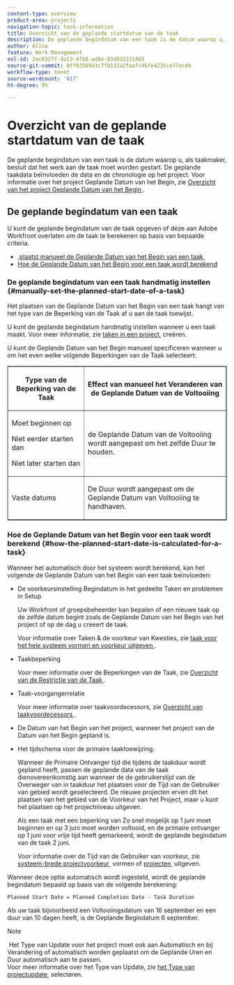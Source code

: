 ```yaml
---
content-type: overview
product-area: projects
navigation-topic: task-information
title: Overzicht van de geplande startdatum van de taak
description: De geplande begindatum van een taak is de datum waarop u, als taakmaker, besluit dat het werk aan de taak moet worden gestart. De geplande taakdata beïnvloeden de data en de chronologie op het project. Voor informatie over het project Geplande Datum van het Begin, zie Overzicht van de geplande Datum van het Begin van het project.
author: Alina
feature: Work Management
exl-id: 2ac6327f-4a13-4fb8-ad8e-03d032221483
source-git-commit: 0ff02569d3c7fb532a2faafc46fe4235ce77acd4
workflow-type: tm+mt
source-wordcount: '617'
ht-degree: 0%

---
```


# Overzicht van de geplande startdatum van de taak

<!-- Audited: 6/2025 -->

De geplande begindatum van een taak is de datum waarop u, als taakmaker, besluit dat het werk aan de taak moet worden gestart. De geplande taakdata beïnvloeden de data en de chronologie op het project. Voor informatie over het project Geplande Datum van het Begin, zie [&#x200B; Overzicht van het project Geplande Datum van het Begin &#x200B;](../../../manage-work/projects/planning-a-project/project-planned-start-date.md).

## De geplande begindatum van een taak

U kunt de geplande begindatum van de taak opgeven of deze aan Adobe Workfront overlaten om de taak te berekenen op basis van bepaalde criteria. 

* [&#x200B; plaatst manueel de Geplande Datum van het Begin van een taak &#x200B;](#manually-set-the-planned-start-date-of-a-task)
* [Hoe de Geplande Datum van het Begin voor een taak wordt berekend](#how-the-planned-start-date-is-calculated-for-a-task)

### De geplande begindatum van een taak handmatig instellen {#manually-set-the-planned-start-date-of-a-task}

Het plaatsen van de Geplande Datum van het Begin van een taak hangt van het type van de Beperking van de Taak af u aan de taak toewijst. 

U kunt de geplande begindatum handmatig instellen wanneer u een taak maakt. Voor meer informatie, zie [&#x200B; taken in een project &#x200B;](../../../manage-work/tasks/create-tasks/create-tasks-in-project.md) creëren.

U kunt de Geplande Datum van het Begin manueel specificeren wanneer u om het even welke volgende Beperkingen van de Taak selecteert: 

<table border="1" cellspacing="15" cellpadding="1"> 
 <col> 
 <col> 
 <thead> 
  <tr> 
   <th> <p><strong> Type van de Beperking van de Taak </strong> </p> </th> 
   <th> <p><strong> Effect van manueel het Veranderen van de Geplande Datum van de Voltooiing </strong> </p> </th> 
  </tr> 
 </thead> 
 <tbody> 
  <tr> 
   <td> <p>Moet beginnen op</p> <p>Niet eerder starten dan</p> <p>Niet later starten dan</p> </td> 
   <td> <p><span class="s1"> de Geplande Datum van de Voltooiing wordt aangepast om het zelfde Duur te houden.</span> </p> </td> 
  </tr> 
  <tr> 
   <td> <p>Vaste datums</p> </td> 
   <td> <p>De Duur wordt aangepast om de Geplande Datum van Voltooiing te handhaven.</p> </td> 
  </tr> 
 </tbody> 
</table>

### Hoe de Geplande Datum van het Begin voor een taak wordt berekend {#how-the-planned-start-date-is-calculated-for-a-task}

Wanneer het automatisch door het systeem wordt berekend, kan het volgende de Geplande Datum van het Begin van een taak beïnvloeden:

* De voorkeursinstelling Begindatum in het gedeelte Taken en problemen in Setup

  Uw Workfront of groepsbeheerder kan bepalen of een nieuwe taak op de zelfde datum begint zoals de Geplande Datum van het Begin van het project of op de dag u creeert de taak.

  Voor informatie over Taken &amp; de voorkeur van Kwesties, zie [&#x200B; taak voor het hele systeem vormen en voorkeur uitgeven &#x200B;](../../../administration-and-setup/set-up-workfront/configure-system-defaults/set-task-issue-preferences.md).

* Taakbeperking

  Voor meer informatie over de Beperkingen van de Taak, zie [&#x200B; Overzicht van de Restrictie van de Taak &#x200B;](../../../manage-work/tasks/task-constraints/task-constraint-overview.md).

* Taak-voorgangerrelatie

  Voor meer informatie over taakvoordecessors, zie [&#x200B; Overzicht van taakvoordecessors &#x200B;](../../../manage-work/tasks/use-prdcssrs/predecessors-overview.md).

* De Datum van het Begin van het project, wanneer het project van de Datum van het Begin gepland is.
* Het tijdschema voor de primaire taaktoewijzing.

  Wanneer de Primaire Ontvanger tijd die tijdens de taakduur wordt gepland heeft, passen de geplande data van de taak dienovereenkomstig aan wanneer de de gebruikerstijd van de Overweger van in taakduur het plaatsen voor de Tijd van de Gebruiker van gebied wordt geselecteerd. De nieuwe projecten erven dit het plaatsen van het gebied van de Voorkeur van het Project, maar u kunt het plaatsen op het projectniveau uitgeven.

  Als een taak met een beperking van Zo snel mogelijk op 1 juni moet beginnen en op 3 juni moet worden voltooid, en de primaire ontvanger op 1 juni voor vrije tijd heeft gemarkeerd, wordt de geplande begindatum van de taak 2 juni.

  Voor informatie over de Tijd van de Gebruiker van voorkeur, zie [&#x200B; systeem-brede projectvoorkeur &#x200B;](../../../administration-and-setup/set-up-workfront/configure-system-defaults/set-project-preferences.md) vormen of [&#x200B; projecten &#x200B;](../../../manage-work/projects/manage-projects/edit-projects.md) uitgeven.

Wanneer deze optie automatisch wordt ingesteld, wordt de geplande begindatum bepaald op basis van de volgende berekening: 

```
Planned Start Date = Planned Completion Date - Task Duration
```

Als uw taak bijvoorbeeld een Voltooiingsdatum van 16 september en een duur van 10 dagen heeft, is de Geplande Begindatum 6 september.

>[!NOTE]
>
> Het Type van Update voor het project moet ook aan Automatisch en bij Verandering of automatisch worden geplaatst om de Geplande Uren en Duur automatisch aan te passen.\
>Voor meer informatie over het Type van Update, zie [&#x200B; het Type van projectupdate &#x200B;](../../../manage-work/projects/manage-projects/select-project-update-type.md) selecteren.
